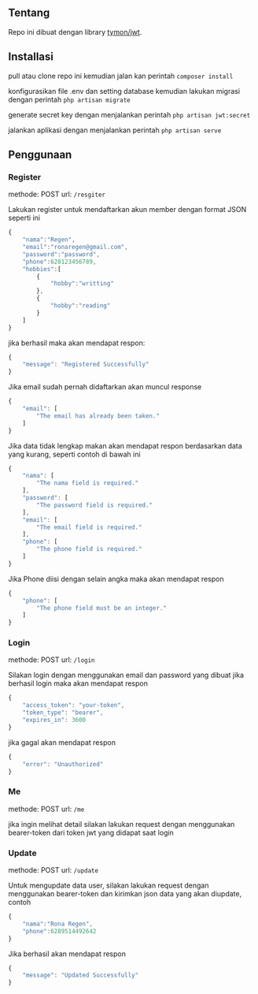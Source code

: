 ## Tentang

Repo ini dibuat dengan library [tymon/jwt](https://jwt-auth.readthedocs.io/en/develop/).

## Installasi

pull atau clone repo ini kemudian jalan kan perintah
`composer install`

konfigurasikan file .env dan setting database kemudian lakukan migrasi dengan perintah
`php artisan migrate`

generate secret key dengan menjalankan perintah
`php artisan jwt:secret`

jalankan aplikasi dengan menjalankan perintah
`php artisan serve`

## Penggunaan

### Register

methode: POST
url: `/resgiter`

Lakukan register untuk mendaftarkan akun member dengan format JSON seperti ini

```javascript
{
    "nama":"Regen",
    "email":"ronaregen@gmail.com",
    "password":"password",
    "phone":628123456789,
    "hobbies":[
        {
            "hobby":"writting"
        },
        {
            "hobby":"reading"
        }
    ]
}
```

jika berhasil maka akan mendapat respon:

```javascript
{
    "message": "Registered Successfully"
}
```

Jika email sudah pernah didaftarkan akan muncul response

```javascript
{
    "email": [
        "The email has already been taken."
    ]
}
```

Jika data tidak lengkap makan akan mendapat respon berdasarkan data yang kurang, seperti contoh di bawah ini

```javascript
{
    "nama": [
        "The nama field is required."
    ],
    "password": [
        "The password field is required."
    ],
    "email": [
        "The email field is required."
    ],
    "phone": [
        "The phone field is required."
    ]
}
```

Jika Phone diisi dengan selain angka maka akan mendapat respon

```javascript
{
    "phone": [
        "The phone field must be an integer."
    ]
}
```

### Login

methode: POST
url: `/login`

Silakan login dengan menggunakan email dan password yang dibuat
jika berhasil login maka akan mendapat respon

```javascript
{
    "access_token": "your-token",
    "token_type": "bearer",
    "expires_in": 3600
}
```

jika gagal akan mendapat respon

```javascript
{
    "error": "Unauthorized"
}
```

### Me

methode: POST
url: `/me`

jika ingin melihat detail silakan lakukan request dengan menggunakan bearer-token dari token jwt yang didapat saat login

### Update

methode: POST
url: `/update`

Untuk mengupdate data user, silakan lakukan request dengan menggunakan bearer-token dan kirimkan json data yang akan diupdate, contoh

```javascript
{
    "nama":"Rona Regen",
    "phone":6289514492642
}
```

Jika berhasil akan mendapat respon

```javascript
{
    "message": "Updated Successfully"
}
```
